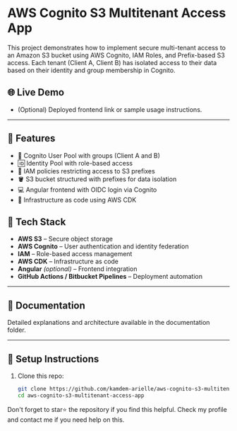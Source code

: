 # AWS Cognito S3 Multitenant Access App

This project demonstrates how to implement secure multi-tenant access to an Amazon S3 bucket using AWS Cognito, IAM Roles, and Prefix-based S3 access. Each tenant (Client A, Client B) has isolated access to their data based on their identity and group membership in Cognito.

## 🌐 Live Demo
- (Optional) Deployed frontend link or sample usage instructions.

---

## 🚀 Features
- 🔐 Cognito User Pool with groups (Client A and B)
- 🆔 Identity Pool with role-based access
- 🎯 IAM policies restricting access to S3 prefixes
- 🪣 S3 bucket structured with prefixes for data isolation
- 💻 Angular frontend with OIDC login via Cognito
- 🧱 Infrastructure as code using AWS CDK

## 🔧 Tech Stack
- **AWS S3** – Secure object storage
- **AWS Cognito** – User authentication and identity federation
- **IAM** – Role-based access management
- **AWS CDK** – Infrastructure as code
- **Angular** *(optional)* – Frontend integration
- **GitHub Actions / Bitbucket Pipelines** – Deployment automation

---

## 📖 Documentation
Detailed explanations and architecture available in the documentation folder.

---

## 📌 Setup Instructions

1. Clone this repo:
   ```bash
   git clone https://github.com/kamdem-arielle/aws-cognito-s3-multitenant-access-app.git
   cd aws-cognito-s3-multitenant-access-app

Don't forget to star⭐️ the repository if you find this helpful.
Check my profile and contact me if you need help on this.
